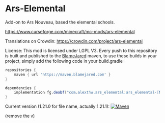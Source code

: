 # Ars-Elemental
Add-on to Ars Nouveau, based the elemental schools.

https://www.curseforge.com/minecraft/mc-mods/ars-elemental

Translations on Crowdin:
https://crowdin.com/project/ars-elemental

License: This mod is licensed under LGPL V3.
Every push to this repository is built and published to the [BlameJared](https://maven.blamejared.com) maven, to use
these builds in your project, simply add the following code in your build.gradle

```gradle
repositories {
    maven { url 'https://maven.blamejared.com' }
}

dependencies {
    implementation fg.deobf("com.alexthw.ars_elemental:ars_elemental-[MC_VERSION]:[VERSION]")
}
```

Current version (1.21.0 for file name, actually 1.21.1):
[![Maven](https://img.shields.io/maven-metadata/v?label=&color=C71A36&metadataUrl=https%3A%2F%2Fmaven.blamejared.com%2Fcom%2Falexthw%2Fars_elemental%2Fars_elemental-1.21.0%2Fmaven-metadata.xml&style=flat-square)](https://maven.blamejared.com/com/hollingsworth/ars_nouveau/ars_nouveau-1.20.1/)

(remove the v)
